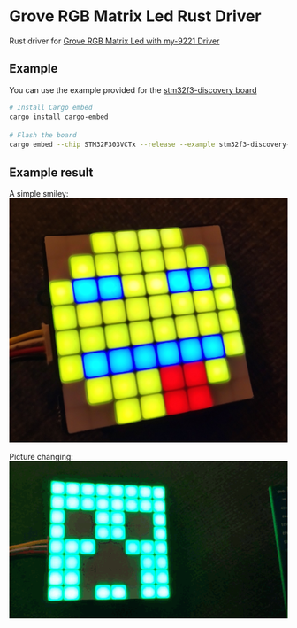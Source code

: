 # Grove RGB Matrix Led Rust Driver

Rust driver for [Grove RGB Matrix Led with my-9221 Driver](https://wiki.seeedstudio.com/Grove-RGB_LED_Matrix_w-Driver/)

## Example

You can use the example provided for the [stm32f3-discovery board](https://www.st.com/en/evaluation-tools/stm32-discovery-kits.html)

```sh
# Install Cargo embed
cargo install cargo-embed

# Flash the board
cargo embed --chip STM32F303VCTx --release --example stm32f3-discovery-example --target thumbv7em-none-eabihf

```

## Example result

A simple smiley:
![Smiley fixed image](assets/Smiley.jpg)

Picture changing:
![Creepers](assets/Creepers.gif)
